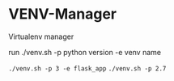 # VENV-Manager


Virtualenv manager

run ./venv.sh -p python version -e venv name

`./venv.sh -p 3 -e flask_app`
`./venv.sh -p 2.7`
